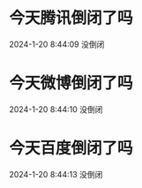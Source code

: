 # 今天腾讯倒闭了吗

2024-1-20 8:44:09 没倒闭

# 今天微博倒闭了吗

2024-1-20 8:44:10 没倒闭

# 今天百度倒闭了吗

2024-1-20 8:44:13 没倒闭

